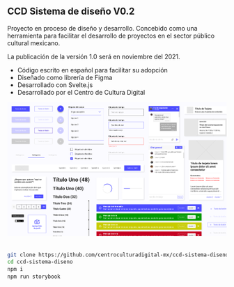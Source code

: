## CCD Sistema de diseño V0.2

Proyecto en proceso de diseño y desarrollo. Concebido como una herramienta para facilitar el desarrollo de proyectos en el sector público cultural mexicano.


La publicación de la versión 1.0 será en noviembre del 2021.

- Código escrito en español para facilitar su adopción
- Diseñado como librería de Figma
- Desarrollado con Svelte.js
- Desarrollado por el Centro de Cultura Digital



![CCDSD](https://github.com/centroculturadigital-mx/ccd-sistema-diseno/blob/master/ccdsd.png)



```bash

git clone https://github.com/centroculturadigital-mx/ccd-sistema-diseno
cd ccd-sistema-diseno
npm i
npm run storybook

```

